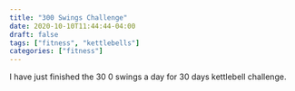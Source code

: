 ```yaml
---
title: "300 Swings Challenge"
date: 2020-10-10T11:44:44-04:00
draft: false
tags: ["fitness", "kettlebells"]
categories: ["fitness"]
---
```

I have just finished the 30 0 swings a day for 30 days kettlebell challenge. 
